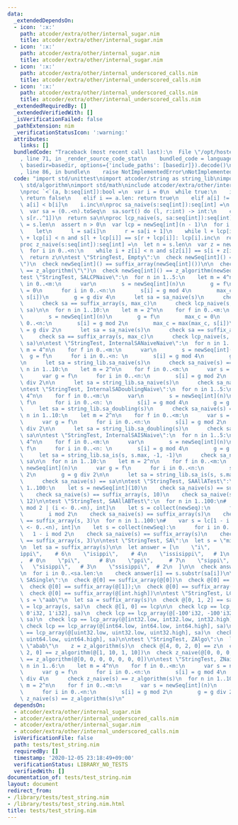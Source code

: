 ```yaml
---
data:
  _extendedDependsOn:
  - icon: ':x:'
    path: atcoder/extra/other/internal_sugar.nim
    title: atcoder/extra/other/internal_sugar.nim
  - icon: ':x:'
    path: atcoder/extra/other/internal_sugar.nim
    title: atcoder/extra/other/internal_sugar.nim
  - icon: ':x:'
    path: atcoder/extra/other/internal_underscored_calls.nim
    title: atcoder/extra/other/internal_underscored_calls.nim
  - icon: ':x:'
    path: atcoder/extra/other/internal_underscored_calls.nim
    title: atcoder/extra/other/internal_underscored_calls.nim
  _extendedRequiredBy: []
  _extendedVerifiedWith: []
  _isVerificationFailed: false
  _pathExtension: nim
  _verificationStatusIcon: ':warning:'
  attributes:
    links: []
  bundledCode: "Traceback (most recent call last):\n  File \"/opt/hostedtoolcache/Python/3.9.6/x64/lib/python3.9/site-packages/onlinejudge_verify/documentation/build.py\"\
    , line 71, in _render_source_code_stat\n    bundled_code = language.bundle(stat.path,\
    \ basedir=basedir, options={'include_paths': [basedir]}).decode()\n  File \"/opt/hostedtoolcache/Python/3.9.6/x64/lib/python3.9/site-packages/onlinejudge_verify/languages/nim.py\"\
    , line 86, in bundle\n    raise NotImplementedError\nNotImplementedError\n"
  code: "import std/unittest\nimport atcoder/string as string_lib\nimport std/sequtils,\
    \ std/algorithm\nimport std/math\ninclude atcoder/extra/other/internal_sugar\n\
    \nproc `<`(a, b:seq[int]):bool =\n  var i = 0\n  while true:\n    if i == b.len:\
    \ return false\n    elif i == a.len: return true\n    elif a[i] != b[i]: return\
    \ a[i] < b[i]\n    i.inc\n\nproc sa_naive(s:seq[int]):seq[int] =\n  let n = s.len\n\
    \  var sa = (0..<n).toSeq\n  sa.sort() do (l, r:int) -> int:\n    cmp[seq[int]](s[l..^1],\
    \ s[r..^1])\n  return sa\n\nproc lcp_naive(s, sa:seq[int]):seq[int] =\n  let n\
    \ = s.len\n  assert n > 0\n  var lcp = newSeq[int](n - 1)\n  for i in 0..<n-1:\n\
    \    let\n      l = sa[i]\n      r = sa[i + 1]\n    while l + lcp[i] < n and r\
    \ + lcp[i] < n and s[l + lcp[i]] == s[r + lcp[i]]: lcp[i].inc\n  return lcp\n\n\
    proc z_naive(s:seq[int]):seq[int] =\n  let n = s.len\n  var z = newSeq[int](n)\n\
    \  for i in 0..<n:\n    while i + z[i] < n and s[z[i]] == s[i + z[i]]: z[i].inc\n\
    \  return z\n\ntest \"StringTest, Empty\":\n  check newSeq[int]() == suffix_array(\"\
    \")\n  check newSeq[int]() == suffix_array(newSeq[int]())\n\n  check newSeq[int]()\
    \ == z_algorithm(\"\")\n  check newSeq[int]() == z_algorithm(newSeq[int]())\n\n\
    test \"StringTest, SALCPNaive\":\n  for n in 1..5:\n    let m = 4^n\n    for f\
    \ in 0..<m:\n      var\n        s = newSeq[int](n)\n        g = f\n        max_c\
    \ = 0\n      for i in 0..<n:\n        s[i] = g mod 4\n        max_c = max(max_c,\
    \ s[i])\n        g = g div 4\n      let sa = sa_naive(s)\n      check sa == suffix_array(s)\n\
    \      check sa == suffix_array(s, max_c)\n      check lcp_naive(s, sa) == lcp_array(s,\
    \ sa)\n\n  for n in 1..10:\n    let m = 2^n\n    for f in 0..<m:\n      var\n\
    \        s = newSeq[int](n)\n        g = f\n        max_c = 0\n      for i in\
    \ 0..<n:\n        s[i] = g mod 2\n        max_c = max(max_c, s[i])\n        g\
    \ = g div 2\n      let sa = sa_naive(s)\n      check sa == suffix_array(s)\n \
    \     check sa == suffix_array(s, max_c)\n      check lcp_naive(s, sa) == lcp_array(s,\
    \ sa)\n\ntest \"StringTest, InternalSANaiveNaive\":\n  for n in 1..5:\n    let\
    \ m = 4^n\n    for f in 0..<m:\n      var\n        s = newSeq[int](n)\n      \
    \  g = f\n      for i in 0..<n: \n        s[i] = g mod 4\n        g = g div 4\n\
    \n      let sa = string_lib.sa_naive(s)\n      check sa_naive(s) == sa\n\n  for\
    \ n in 1..10:\n    let m = 2^n\n    for f in 0..<m:\n      var s = newSeq[int](n)\n\
    \      var g = f\n      for i in 0..<n:\n        s[i] = g mod 2\n        g = g\
    \ div 2\n\n      let sa = string_lib.sa_naive(s)\n      check sa_naive(s) == sa\n\
    \ntest \"StringTest, InternalSADoublingNaive\":\n  for n in 1..5:\n    let m =\
    \ 4^n\n    for f in 0..<m:\n      var\n        s = newSeq[int](n)\n        g =\
    \ f\n      for i in 0..<n: \n        s[i] = g mod 4\n        g = g div 4\n\n \
    \     let sa = string_lib.sa_doubling(s)\n      check sa_naive(s) == sa\n\n  for\
    \ n in 1..10:\n    let m = 2^n\n    for f in 0..<m:\n      var s = newSeq[int](n)\n\
    \      var g = f\n      for i in 0..<n:\n        s[i] = g mod 2\n        g = g\
    \ div 2\n\n      let sa = string_lib.sa_doubling(s)\n      check sa_naive(s) ==\
    \ sa\n\ntest \"StringTest, InternalSAISNaive\":\n  for n in 1..5:\n    let m =\
    \ 4^n\n    for f in 0..<m:\n      var\n        s = newSeq[int](n)\n        g =\
    \ f\n      for i in 0..<n: \n        s[i] = g mod 4\n        g = g div 4\n\n \
    \     let sa = string_lib.sa_is(s, s.max, -1, -1)\n      check sa_naive(s) ==\
    \ sa\n\n  for n in 1..10:\n    let m = 2^n\n    for f in 0..<m:\n      var s =\
    \ newSeq[int](n)\n      var g = f\n      for i in 0..<n:\n        s[i] = g mod\
    \ 2\n        g = g div 2\n\n      let sa = string_lib.sa_is(s, s.max, -1, -1)\n\
    \      check sa_naive(s) == sa\n\ntest \"StringTest, SAAllATest\":\n  for n in\
    \ 1..100:\n    let s = newSeq[int](10)\n    check sa_naive(s) == suffix_array(s)\n\
    \    check sa_naive(s) == suffix_array(s, 10)\n    check sa_naive(s) == suffix_array(s,\
    \ 12)\n\ntest \"StringTest, SAAllABTest\":\n  for n in 1..100:\n#    var s = lc[i\
    \ mod 2 | (i <- 0..<n), int]\n    let s = collect(newSeq):\n      for i in 0..<n:\n\
    \        i mod 2\n    check sa_naive(s) == suffix_array(s)\n    check sa_naive(s)\
    \ == suffix_array(s, 3)\n  for n in 1..100:\n#    var s = lc[1 - i mod 2 | (i\
    \ <- 0..<n), int]\n    let s = collect(newSeq):\n      for i in 0..<n:\n     \
    \   1 - i mod 2\n    check sa_naive(s) == suffix_array(s)\n    check sa_naive(s)\
    \ == suffix_array(s, 3)\n\ntest \"StringTest, SA\":\n  let s = \"missisippi\"\n\
    \n  let sa = suffix_array(s)\n\n  let answer = [\n    \"i\",       # 9\n    \"\
    ippi\",    # 6\n    \"isippi\",    # 4\n    \"issisippi\",   # 1\n    \"missisippi\"\
    ,  # 0\n    \"pi\",      # 8\n    \"ppi\",     # 7\n    \"sippi\",     # 5\n \
    \   \"sisippi\",   # 3\n    \"ssisippi\",  # 2\n  ]\n\n  check answer.len == sa.len\n\
    \n  for i in 0..<sa.len:\n    check answer[i] == s.substr(sa[i])\n\ntest \"StringTest,\
    \ SASingle\":\n  check @[0] == suffix_array(@[0])\n  check @[0] == suffix_array(@[-1])\n\
    \  check @[0] == suffix_array(@[1]);\n  check @[0] == suffix_array(@[int.low])\n\
    \  check @[0] == suffix_array(@[int.high])\n\ntest \"StringTest, LCP\":\n  let\
    \ s = \"aab\"\n  let sa = suffix_array(s)\n  check @[0, 1, 2] == sa\n  let lcp\
    \ = lcp_array(s, sa)\n  check @[1, 0] == lcp\n\n  check lcp == lcp_array(@[0'i32,\
    \ 0'i32, 1'i32], sa)\n  check lcp == lcp_array(@[-100'i32, -100'i32, 100'i32],\
    \ sa)\n  check lcp == lcp_array(@[int32.low, int32.low, int32.high], sa)\n\n \
    \ check lcp == lcp_array(@[int64.low, int64.low, int64.high], sa)\n\n  check lcp\
    \ == lcp_array(@[uint32.low, uint32.low, uint32.high], sa)\n  check lcp == lcp_array(@[uint64.low,\
    \ uint64.low, uint64.high], sa)\n\ntest \"StringTest, ZAlgo\":\n  let\n    s =\
    \ \"abab\"\n    z = z_algorithm(s)\n  check @[4, 0, 2, 0] == z\n  check @[4, 0,\
    \ 2, 0] == z_algorithm(@[1, 10, 1, 10])\n  check z_naive(@[0, 0, 0, 0, 0, 0, 0])\
    \ == z_algorithm(@[0, 0, 0, 0, 0, 0, 0])\n\ntest \"StringTest, ZNaive\":\n  for\
    \ n in 1..6:\n    let m = 4^n\n    for f in 0..<m:\n      var s = newSeq[int](n)\n\
    \      var g = f\n      for i in 0..<n:\n        s[i] = g mod 4\n        g = g\
    \ div 4\n      check z_naive(s) == z_algorithm(s)\n  for n in 1..10:\n    let\
    \ m = 2^n\n    for f in 0..<m:\n      var s = newSeq[int](n)\n      var g = f\n\
    \      for i in 0..<n:\n        s[i] = g mod 2\n        g = g div 2\n      check\
    \ z_naive(s) == z_algorithm(s)\n"
  dependsOn:
  - atcoder/extra/other/internal_sugar.nim
  - atcoder/extra/other/internal_underscored_calls.nim
  - atcoder/extra/other/internal_sugar.nim
  - atcoder/extra/other/internal_underscored_calls.nim
  isVerificationFile: false
  path: tests/test_string.nim
  requiredBy: []
  timestamp: '2020-12-05 23:18:49+09:00'
  verificationStatus: LIBRARY_NO_TESTS
  verifiedWith: []
documentation_of: tests/test_string.nim
layout: document
redirect_from:
- /library/tests/test_string.nim
- /library/tests/test_string.nim.html
title: tests/test_string.nim
---
```

